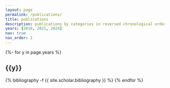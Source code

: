 ```yaml
---
layout: page
permalink: /publications/
title: publications
description: publications by categories in reversed chronological order. generated by jekyll-scholar.
years: [2018, 2021, 2024]
nav: true
nav_order: 1
---
```

<!-- _pages/publications.md -->
<div class="publications">

{%- for y in page.years %}
  <h2 class="year">{{y}}</h2>
  {% bibliography -f {{ site.scholar.bibliography }} %}
{% endfor %}

</div>
